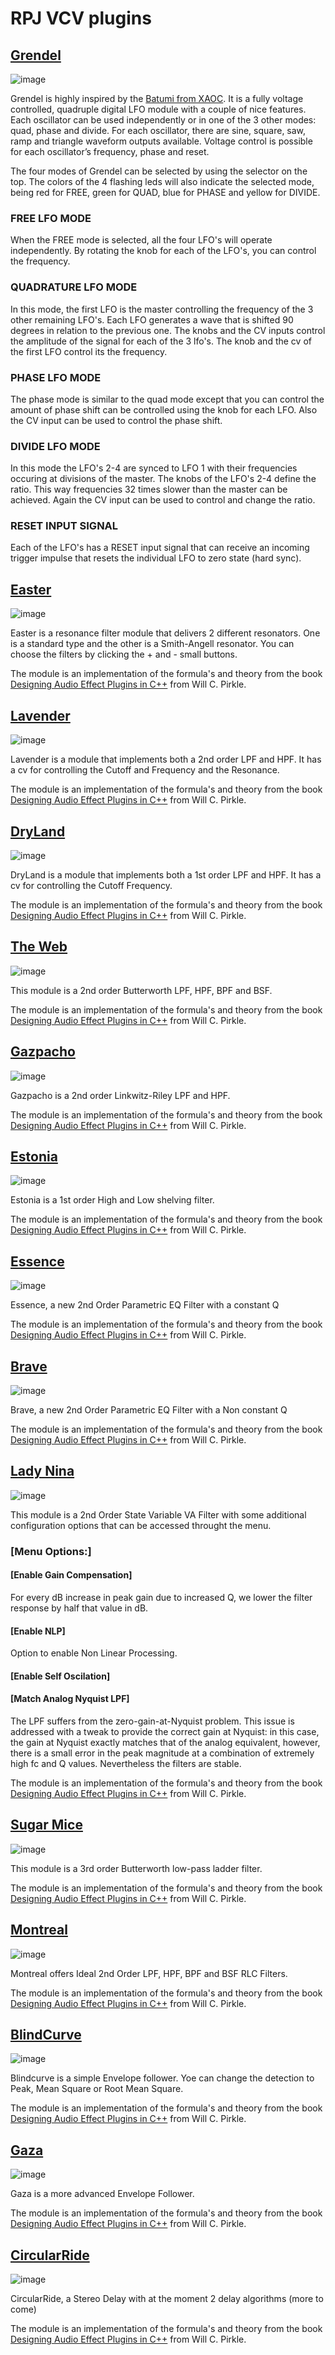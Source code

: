 # RPJ VCV plugins

## [Grendel](https://www.songfacts.com/facts/marillion/grendel)

![image](https://user-images.githubusercontent.com/2545165/127217988-c96fbf5f-4ab9-4919-becb-cefad05b025b.png)

Grendel is highly inspired by the [Batumi from XAOC](http://xaocdevices.com/main/batumi/). It is a fully voltage controlled, quadruple digital LFO module with a couple of nice features. Each oscillator can be used independently or in one of the 3 other modes: quad, phase and divide. For each oscillator, there are sine, square, saw, ramp and triangle waveform outputs available. Voltage control is possible for each oscillator’s frequency, phase and reset.

The four modes of Grendel can be selected by using the selector on the top. The colors of the 4 flashing leds will also indicate the selected mode, being red for FREE, green for QUAD, blue for PHASE and yellow for DIVIDE.

### FREE LFO MODE

When the FREE mode is selected, all the four LFO's will operate independently. By rotating the knob for each of the LFO's, you can control the frequency. 

### QUADRATURE LFO MODE

In this mode, the first LFO is the master controlling the frequency of the 3 other remaining LFO's. Each LFO generates a wave that is shifted 90 degrees in relation to the previous one. The knobs and the CV inputs control the amplitude of the signal for each of the 3 lfo's. The knob and the cv of the first LFO control its the frequency. 

### PHASE LFO MODE

The phase mode is similar to the quad mode except that you can control the amount of phase shift can be controlled using the knob for each LFO. Also the CV input can be used to control the phase shift.

### DIVIDE LFO MODE

In this mode the LFO's 2-4 are synced to LFO 1 with their frequencies occuring at divisions of the master. The knobs of the LFO's 2-4 define the ratio. This way frequencies 32 times slower than the master can be achieved. Again the CV input can be used to control and change the ratio.

### RESET INPUT SIGNAL

Each of the LFO's has a RESET input signal that can receive an incoming trigger impulse that resets the individual LFO to zero state (hard sync). 

## [Easter](https://www.songfacts.com/facts/marillion/easter)

![image](https://user-images.githubusercontent.com/2545165/127218106-64fa59c8-dddb-4db1-857e-a5c44ad5f3d9.png)

Easter is a resonance filter module that delivers 2 different resonators. One is a standard type and the other is a Smith-Angell resonator. You can choose the filters by clicking the + and - small buttons.

The module is an implementation of the formula's and theory from the book [Designing Audio Effect Plugins in C++](https://www.amazon.co.uk/Designing-Software-Synthesizer-Plugins-Audio/dp/0367510464) from Will C. Pirkle.

## [Lavender](https://en.wikipedia.org/wiki/Lavender_(Marillion_song))

![image](https://user-images.githubusercontent.com/2545165/127217771-0e96e853-8075-444d-a466-317f0895b2ef.png)

Lavender is a module that implements both a 2nd order LPF and HPF. It has a cv for controlling the Cutoff and Frequency and the Resonance. 

The module is an implementation of the formula's and theory from the book [Designing Audio Effect Plugins in C++](https://www.amazon.co.uk/Designing-Software-Synthesizer-Plugins-Audio/dp/0367510464) from Will C. Pirkle.

## [DryLand](https://www.marillion.com/music/lyric.htm?id=72)

![image](https://user-images.githubusercontent.com/2545165/127218199-ee2dbd8e-22ca-439a-b362-dd48daf559fa.png)

DryLand is a module that implements both a 1st order LPF and HPF. It has a cv for controlling the Cutoff Frequency.

The module is an implementation of the formula's and theory from the book [Designing Audio Effect Plugins in C++](https://www.amazon.co.uk/Designing-Software-Synthesizer-Plugins-Audio/dp/0367510464) from Will C. Pirkle.

## [The Web](https://www.marillion.com/music/lyric.htm?id=12)

![image](https://user-images.githubusercontent.com/2545165/127219028-4e5a946b-6702-4a2c-8f6d-2d062c3052e8.png)

This module is a 2nd order Butterworth LPF, HPF, BPF and BSF.

The module is an implementation of the formula's and theory from the book [Designing Audio Effect Plugins in C++](https://www.amazon.co.uk/Designing-Software-Synthesizer-Plugins-Audio/dp/0367510464) from Will C. Pirkle.

## [Gazpacho](https://www.songfacts.com/facts/marillion/gazpacho)

![image](https://user-images.githubusercontent.com/2545165/127219112-12b4aaba-407f-4f19-8824-6dc62ebbc091.png)

Gazpacho is a 2nd order Linkwitz-Riley LPF and HPF. 

The module is an implementation of the formula's and theory from the book [Designing Audio Effect Plugins in C++](https://www.amazon.co.uk/Designing-Software-Synthesizer-Plugins-Audio/dp/0367510464) from Will C. Pirkle.

## [Estonia](https://www.marillion.com/music/lyric.htm?id=110)

![image](https://user-images.githubusercontent.com/2545165/127219244-33ab71a0-a44e-4af0-9fde-6e1eee2b5c9f.png)

Estonia is a 1st order High and Low shelving filter.

The module is an implementation of the formula's and theory from the book [Designing Audio Effect Plugins in C++](https://www.amazon.co.uk/Designing-Software-Synthesizer-Plugins-Audio/dp/0367510464) from Will C. Pirkle.

## [Essence](https://www.marillion.com/music/lyric.htm?id=173)

![image](https://user-images.githubusercontent.com/2545165/127219358-aff97efc-2d02-429f-a674-fd4c83a067fe.png)

Essence, a new 2nd Order Parametric EQ Filter with a constant Q

The module is an implementation of the formula's and theory from the book [Designing Audio Effect Plugins in C++](https://www.amazon.co.uk/Designing-Software-Synthesizer-Plugins-Audio/dp/0367510464) from Will C. Pirkle.

## [Brave](https://www.marillion.com/music/lyric.htm?id=91)

![image](https://user-images.githubusercontent.com/2545165/127219486-2280d8ea-07b0-4a5b-aef9-be3c22c9fe62.png)

Brave, a new 2nd Order Parametric EQ Filter with a Non constant Q

The module is an implementation of the formula's and theory from the book [Designing Audio Effect Plugins in C++](https://www.amazon.co.uk/Designing-Software-Synthesizer-Plugins-Audio/dp/0367510464) from Will C. Pirkle.

## [Lady Nina](https://en.wikipedia.org/wiki/Lady_Nina)

![image](https://user-images.githubusercontent.com/2545165/127219589-584c9bae-919d-4f91-8bc9-f00cdbf51e9d.png)

This module is a 2nd Order State Variable VA Filter with some additional configuration options that can be accessed throught the menu.

### [Menu Options:]

#### [Enable Gain Compensation]
For every dB increase in peak gain due to increased Q, we lower the filter  response by half that value in dB.

#### [Enable NLP]
Option to enable Non Linear Processing.

#### [Enable Self Oscilation]


#### [Match Analog Nyquist LPF]
The LPF suffers from the zero-gain-at-Nyquist problem. This issue is addressed with a tweak to provide the correct gain at Nyquist: in this case, the gain at Nyquist exactly matches that of the analog equivalent, however, there is a small error in the peak magnitude at a combination of extremely high fc and Q values. Nevertheless the filters are stable.

The module is an implementation of the formula's and theory from the book [Designing Audio Effect Plugins in C++](https://www.amazon.co.uk/Designing-Software-Synthesizer-Plugins-Audio/dp/0367510464) from Will C. Pirkle.

## [Sugar Mice](https://en.wikipedia.org/wiki/Sugar_Mice)

![image](https://user-images.githubusercontent.com/2545165/127218347-a59eaf0e-fb35-40e4-8e80-f284c821b8eb.png)

This module is a 3rd order Butterworth low-pass ladder filter. 

The module is an implementation of the formula's and theory from the book [Designing Audio Effect Plugins in C++](https://www.amazon.co.uk/Designing-Software-Synthesizer-Plugins-Audio/dp/0367510464) from Will C. Pirkle.

## [Montreal](https://www.marillion.com/music/lyric.htm?id=822)

![image](https://user-images.githubusercontent.com/2545165/127218426-1a3e075c-1cd7-4257-94a3-ce7779d6563f.png)

Montreal offers Ideal 2nd Order LPF, HPF, BPF and BSF RLC Filters.

The module is an implementation of the formula's and theory from the book [Designing Audio Effect Plugins in C++](https://www.amazon.co.uk/Designing-Software-Synthesizer-Plugins-Audio/dp/0367510464) from Will C. Pirkle.

## [BlindCurve](https://www.marillion.com/music/lyric.htm?id=35)

![image](https://user-images.githubusercontent.com/2545165/127226172-818a9f00-7216-4f54-9726-a593f9e4b3d0.png)

Blindcurve is a simple Envelope follower. Yoe can change the detection to Peak, Mean Square or Root Mean Square.

The module is an implementation of the formula's and theory from the book [Designing Audio Effect Plugins in C++](https://www.amazon.co.uk/Designing-Software-Synthesizer-Plugins-Audio/dp/0367510464) from Will C. Pirkle.

## [Gaza](https://www.marillion.com/music/lyric.htm?id=824)

![image](https://user-images.githubusercontent.com/2545165/127226277-31c8fece-75c1-4c90-94f5-c05abd270871.png)

Gaza is a more advanced Envelope Follower.

The module is an implementation of the formula's and theory from the book [Designing Audio Effect Plugins in C++](https://www.amazon.co.uk/Designing-Software-Synthesizer-Plugins-Audio/dp/0367510464) from Will C. Pirkle.

## [CircularRide](https://www.marillion.com/music/lyric.htm?id=169)

![image](https://user-images.githubusercontent.com/2545165/127226436-add589d3-5c43-41b2-a68e-8fa75c158e18.png)

CircularRide, a Stereo Delay with at the moment 2 delay algorithms (more to come)

The module is an implementation of the formula's and theory from the book [Designing Audio Effect Plugins in C++](https://www.amazon.co.uk/Designing-Software-Synthesizer-Plugins-Audio/dp/0367510464) from Will C. Pirkle.
